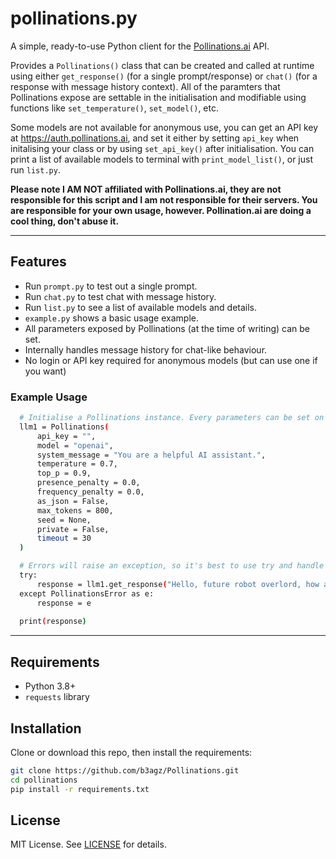 # pollinations.py

A simple, ready-to-use Python client for the [Pollinations.ai](https://pollinations.ai) API.

Provides a `Pollinations()` class that can be created and called at runtime using either `get_response()` (for a single prompt/response) or `chat()` (for a response with message history context). All of the paramters that Pollinations expose are settable in the initialisation and modifiable using functions like `set_temperature()`, `set_model()`, etc.

Some models are not available for anonymous use, you can get an API key at https://auth.pollinations.ai, and set it either by setting `api_key` when initalising your class or by using `set_api_key()` after initialisation. You can print a list of available models to terminal with `print_model_list()`, or just run `list.py`.

**Please note I AM NOT affiliated with Pollinations.ai, they are not responsible for this script and I am not responsible for their servers. You are responsible for your own usage, however. Pollination.ai are doing a cool thing, don't abuse it.**

---

## Features

- Run `prompt.py` to test out a single prompt.
- Run `chat.py` to test chat with message history.
- Run `list.py` to see a list of available models and details.
- `example.py` shows a basic usage example.
- All parameters exposed by Pollinations (at the time of writing) can be set.
- Internally handles message history for chat-like behaviour.
- No login or API key required for anonymous models (but can use one if you want)

### Example Usage

```bash
  # Initialise a Pollinations instance. Every parameters can be set on initialisation.
  llm1 = Pollinations(
      api_key = "",
      model = "openai",
      system_message = "You are a helpful AI assistant.",
      temperature = 0.7,
      top_p = 0.9,
      presence_penalty = 0.0,
      frequency_penalty = 0.0,
      as_json = False,
      max_tokens = 800,
      seed = None,
      private = False,
      timeout = 30
  )

  # Errors will raise an exception, so it's best to use try and handle exceptions gracefully.
  try:
      response = llm1.get_response("Hello, future robot overlord, how are you today?")
  except PollinationsError as e:
      response = e
  
  print(response)
```

---

## Requirements

- Python 3.8+
- `requests` library

## Installation

Clone or download this repo, then install the requirements:

```bash
git clone https://github.com/b3agz/Pollinations.git
cd pollinations
pip install -r requirements.txt
```

## License

MIT License. See [LICENSE](LICENSE) for details.
